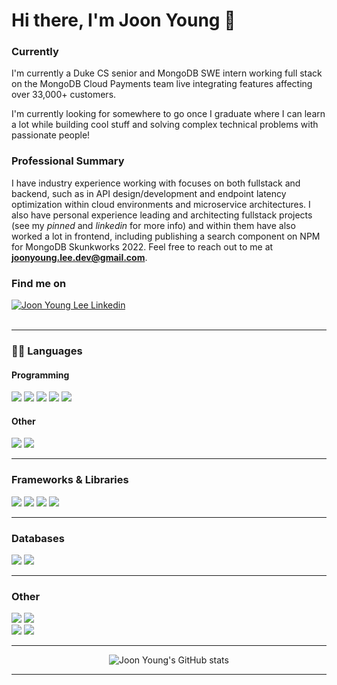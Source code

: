 <div>

 # Hi there, I'm Joon Young 👋 


### Currently
 
I'm currently a Duke CS senior and MongoDB SWE intern working full stack on the MongoDB Cloud Payments team live integrating features affecting over 33,000+ customers.

I'm currently looking for somewhere to go once I graduate where I can learn a lot while building cool stuff and solving complex technical problems with passionate people!

### Professional Summary  
 
 I have industry experience working with focuses on both fullstack and backend, such as in API design/development and endpoint latency optimization within cloud environments and microservice architectures. I also have personal experience leading and architecting fullstack projects (see my *pinned* and *linkedin* for more info) and within them have also worked a lot in frontend, including publishing a search component on NPM for MongoDB Skunkworks 2022. Feel free to reach out to me at **joonyoung.lee.dev@gmail.com**.

  ### Find me on 
<div>
    <a href="https://www.linkedin.com/in/joon-young-lee-duke/">
        <img alt="Joon Young Lee Linkedin" src="https://img.shields.io/badge/LinkedIn-0077B5?style=for-the-badge&logo=linkedin&logoColor=white">
    </a>
</div>

  <br>

---

### 👩‍💻 Languages 

#### Programming
<div>
    <img src="https://img.shields.io/badge/Python-FFD43B?style=for-the-badge&logo=python&logoColor=darkgreen"/>
    <img src="https://img.shields.io/badge/Java-ED8B00?style=for-the-badge&logo=java&logoColor=white" />
    <img src="https://img.shields.io/badge/TypeScript-007ACC?style=for-the-badge&logo=typescript&logoColor=white">
    <img src="https://img.shields.io/badge/JavaScript-323330?style=for-the-badge&logo=javascript&logoColor=F7DF1E"/>
    <img src="https://img.shields.io/badge/C-00599C?style=for-the-badge&logo=c&logoColor=white">
</div>

#### Other
<div>
    <img src="https://img.shields.io/badge/HTML5-E34F26?style=for-the-badge&logo=html5&logoColor=white">
    <img src="https://img.shields.io/badge/CSS3-1572B6?style=for-the-badge&logo=css3&logoColor=white">
</div>

---

### Frameworks & Libraries

<div>
    <img src="https://img.shields.io/badge/Django-092E20?style=for-the-badge&logo=django&logoColor=green"/>
    <img src="https://img.shields.io/badge/Spring-6DB33F?style=for-the-badge&logo=spring&logoColor=white"/>
    <img src="https://img.shields.io/badge/React-20232A?style=for-the-badge&logo=react&logoColor=61DAFB"/>
    <img src="https://img.shields.io/badge/Redux-593D88?style=for-the-badge&logo=redux&logoColor=white">
</div>



--- 


### Databases

<div>
  <img src="https://img.shields.io/badge/PostgreSQL-316192?style=for-the-badge&logo=postgresql&logoColor=white">
  <img src="https://img.shields.io/badge/MongoDB-4EA94B?style=for-the-badge&logo=mongodb&logoColor=white">
</div>

--- 

### Other 

<div>
  <img src="https://img.shields.io/badge/Docker-2CA5E0?style=for-the-badge&logo=docker&logoColor=white">
  <img src="https://img.shields.io/badge/GitHub-100000?style=for-the-badge&logo=github&logoColor=white">
</div>

<div>
  <img src="https://img.shields.io/badge/Amazon_AWS-FF9900?style=for-the-badge&logo=amazonaws&logoColor=white">
  <img src="https://img.shields.io/badge/redis-%23DD0031.svg?&style=for-the-badge&logo=redis&logoColor=white">
</div>

---

<div align="center">

![Joon Young's GitHub stats](https://github-readme-stats.vercel.app/api?username=joonyoungleeduke&count_private=true&show_icons=true)

</div>

---